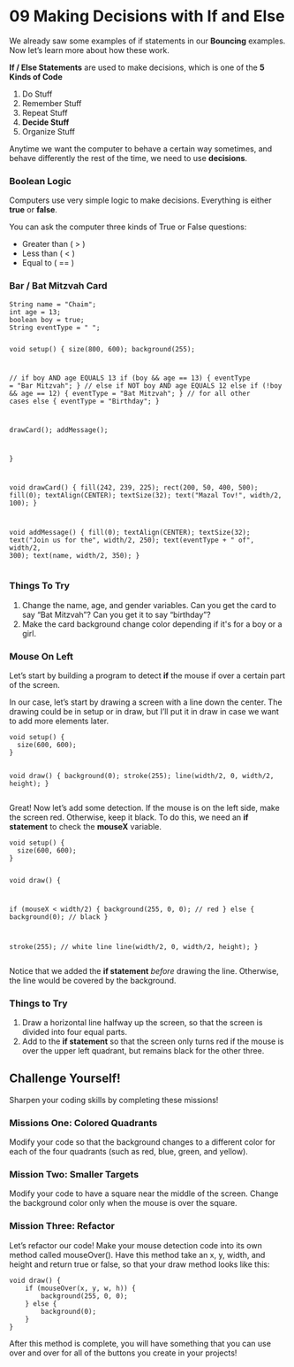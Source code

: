 <!DOCTYPE html>
<html>

<head>
  <meta charset="utf-8">
  <meta name="viewport" content="width=device-width, initial-scale=1.0">
  <title>09 Making Decisions with If &amp; Else</title>
  <link rel="stylesheet" href="https://stackedit.io/style.css" />
</head>

<body class="stackedit">
  <div class="stackedit__html"><h1 id="making-decisions-with-if-and-else">09 Making Decisions with If and Else</h1>
<p>We already saw some examples of if statements in our <strong>Bouncing</strong> examples. Now let’s learn more about how these work.</p>
<p><strong>If / Else Statements</strong> are used to make decisions, which is one of the <strong>5 Kinds of Code</strong></p>
<ol>
<li>Do Stuff</li>
<li>Remember Stuff</li>
<li>Repeat Stuff</li>
<li><strong>Decide Stuff</strong></li>
<li>Organize Stuff</li>
</ol>
<p>Anytime we want the computer to behave a certain way sometimes, and behave differently the rest of the time, we need to use <strong>decisions</strong>.</p>
<h3 id="boolean-logic">Boolean Logic</h3>
<p>Computers use very simple logic to make decisions. Everything is either <strong>true</strong> or <strong>false</strong>.</p>
<p>You can ask the computer three kinds of True or False questions:</p>
<ul>
<li>Greater than ( &gt; )</li>
<li>Less than ( &lt; )</li>
<li>Equal to ( == )</li>
</ul>
<h3 id="bar--bat-mitzvah-card">Bar / Bat Mitzvah Card</h3>
<pre><code>String name = "Chaim";
int age = 13;
boolean boy = true;
String eventType = " ";

void setup() {
  size(800, 600);
  background(255);

  // if boy AND age EQUALS 13
  if (boy &amp;&amp; age == 13) {
    eventType = "Bar Mitzvah";
  }
  // else if NOT boy AND age EQUALS 12
  else if (!boy &amp;&amp; age == 12) {
    eventType = "Bat Mitzvah";
  }
  // for all other cases
  else {
    eventType = "Birthday";
  }
  
  drawCard();
  addMessage();

}

void drawCard() {
  fill(242, 239, 225);
  rect(200, 50, 400, 500);
  fill(0);
  textAlign(CENTER);
  textSize(32);
  text("Mazal Tov!", width/2, 100);
}

void addMessage() {
  fill(0);
  textAlign(CENTER);
  textSize(32);
  text("Join us for the", width/2, 250);
  text(eventType + " of", width/2, 300);
  text(name, width/2, 350);
}
</code></pre>
<h3 id="things-to-try">Things To Try</h3>
<ol>
<li>Change the name, age, and gender variables. Can you get the card to say “Bat Mitzvah”? Can you get it to say “birthday”?</li>
<li>Make the card background change color depending if it's for a boy or a girl.</li>
</ol>
<h3 id="mouse-on-left">Mouse On Left</h3>
<p>Let’s start by building a program to detect <strong>if</strong> the mouse if over a certain part of the screen.</p>
<p>In our case, let’s start by drawing a screen with a line down the center. The drawing could be in setup or in draw, but I’ll put it in draw in case we want to add more elements later.</p>
<pre><code>void setup() {
  size(600, 600);
}

void draw() {
  background(0);
  stroke(255);
  line(width/2, 0, width/2, height);
}
</code></pre>
<p>Great! Now let’s add some detection. If the mouse is on the left side, make the screen red. Otherwise, keep it black. To do this, we need an <strong>if statement</strong> to check the <strong>mouseX</strong> variable.</p>
<pre><code>void setup() {
  size(600, 600);
}

void draw() {
      
  if (mouseX &lt; width/2) {
    background(255, 0, 0); // red
  } else {
    background(0); // black
  }
  
  stroke(255); // white line
  line(width/2, 0, width/2, height);
}
</code></pre>
<p>Notice that we added the <strong>if statement</strong> <em>before</em> drawing the line. Otherwise, the line would be covered by the background.</p>
<h3 id="things-to-try-1">Things to Try</h3>
<ol>
<li>Draw a horizontal line halfway up the screen, so that the screen is divided into four equal parts.</li>
<li>Add to the <strong>if statement</strong> so that the screen only turns red if the mouse is over the upper left quadrant, but remains black for the other three.</li>
</ol>
<h2 id="challenge-yourself">Challenge Yourself!</h2>
<p>Sharpen your coding skills by completing these missions!</p>
<h3 id="missions-one-colored-quadrants">Missions One: Colored Quadrants</h3>
<p>Modify your code so that the background changes to a different color for each of the four quadrants (such as red, blue, green, and yellow).</p>
<h3 id="mission-two-smaller-targets">Mission Two: Smaller Targets</h3>
<p>Modify your code to have a square near the middle of the screen. Change the background color only when the mouse is over the square.</p>
<h3 id="mission-three-refactor">Mission Three: Refactor</h3>
<p>Let’s refactor our code! Make your mouse detection code into its own method called mouseOver(). Have this method take an x, y, width, and height and return true or false, so that your draw method looks like this:</p>
<pre><code>void draw() {
	if (mouseOver(x, y, w, h)) {
    	background(255, 0, 0);
    } else {
    	background(0);
    }
}
</code></pre>
<p>After this method is complete, you will have something that you can use over and over for all of the buttons you create in your projects!</p>
</div>
</body>

</html>
